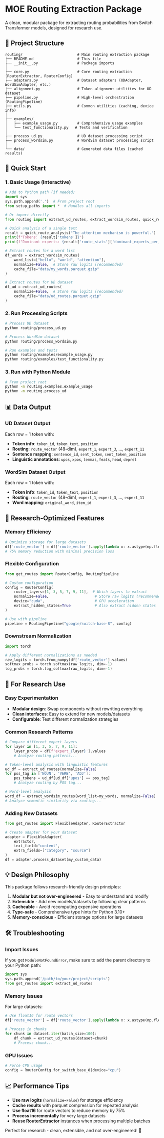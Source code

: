 # MOE Routing Extraction Package

A clean, modular package for extracting routing probabilities from Switch Transformer models, designed for research use.

## 📁 Project Structure

```
routing/                         # Main routing extraction package
├── README.md                    # This file
├── __init__.py                  # Package imports
│
├── core.py                      # Core routing extraction (RouterExtractor, RouterConfig)
├── adapters.py                  # Dataset adapters (UDAdapter, WordSimAdapter, etc.)
├── alignment.py                 # Token alignment utilities for UD dataset
├── pipeline.py                  # High-level orchestration (RoutingPipeline)
├── utils.py                     # Common utilities (caching, device info)
│
├── examples/
│   ├── example_usage.py         # Comprehensive usage examples
│   └── test_functionality.py   # Tests and verification
│
├── process_ud.py                # UD dataset processing script
├── process_wordsim.py           # WordSim dataset processing script
│
└── data/                        # Generated data files (cached results)
```

## 🚀 Quick Start

### 1. Basic Usage (Interactive)

```python
# Add to Python path (if needed)
import sys
sys.path.append('.')  # From project root
from setup_paths import *  # Handles all imports

# Or import directly
from routing import extract_ud_routes, extract_wordsim_routes, quick_route_analysis

# Quick analysis of a single text
result = quick_route_analysis("The attention mechanism is powerful.")
print(f"Tokens: {result['tokens']}")
print(f"Dominant experts: {result['route_stats']['dominant_experts_per_token']}")

# Extract routes for a word list
df_words = extract_wordsim_routes(
    word_list=["hello", "world", "attention"],
    normalize=False,  # Store raw logits (recommended)
    cache_file="data/my_words.parquet.gzip"
)

# Extract routes for UD dataset
df_ud = extract_ud_routes(
    normalize=False,  # Store raw logits (recommended)
    cache_file="data/ud_routes.parquet.gzip"
)
```

### 2. Run Processing Scripts

```bash
# Process UD dataset
python routing/process_ud.py

# Process WordSim dataset  
python routing/process_wordsim.py

# Run examples and tests
python routing/examples/example_usage.py
python routing/examples/test_functionality.py
```

### 3. Run with Python Module

```bash
# From project root
python -m routing.examples.example_usage
python -m routing.process_ud
```

## 📊 Data Output

### UD Dataset Output
Each row = 1 token with:
- **Token info**: `token_id`, `token_text`, `position`
- **Routing**: `route_vector` (48-dim), `expert_1`, `expert_3`, ..., `expert_11`
- **Sentence mapping**: `sentence_id`, `sent_token`, `sent_token_position`
- **Linguistic annotations**: `upos`, `xpos`, `lemmas`, `feats`, `head`, `deprel`

### WordSim Dataset Output
Each row = 1 token with:
- **Token info**: `token_id`, `token_text`, `position`
- **Routing**: `route_vector` (48-dim), `expert_1`, `expert_3`, ..., `expert_11`
- **Word mapping**: `original_word`, `item_id`

## 🎯 Research-Optimized Features

### Memory Efficiency
```python
# Optimize storage for large datasets
df['route_vector'] = df['route_vector'].apply(lambda x: x.astype(np.float16))
# 75% memory reduction with minimal precision loss
```

### Flexible Configuration
```python
from get_routes import RouterConfig, RoutingPipeline

# Custom configuration
config = RouterConfig(
    router_layers=[1, 3, 5, 7, 9, 11],  # Which layers to extract
    normalize=False,                     # Store raw logits (recommended)
    device="cuda",                       # GPU acceleration
    extract_hidden_states=True           # Also extract hidden states
)

# Use with pipeline
pipeline = RoutingPipeline("google/switch-base-8", config)
```

### Downstream Normalization
```python
import torch

# Apply different normalizations as needed
raw_logits = torch.from_numpy(df['route_vector'].values)
softmax_probs = torch.softmax(raw_logits, dim=-1)
log_probs = torch.log_softmax(raw_logits, dim=-1)
```

## 🔬 For Research Use

### Easy Experimentation
- **Modular design**: Swap components without rewriting everything
- **Clean interfaces**: Easy to extend for new models/datasets
- **Configurable**: Test different normalization strategies

### Common Research Patterns
```python
# Compare different expert layers
for layer in [1, 3, 5, 7, 9, 11]:
    layer_probs = df[f'expert_{layer}'].values
    # Analyze routing patterns...

# Token-level analysis with linguistic features
ud_df = extract_ud_routes(normalize=False)
for pos_tag in ['NOUN', 'VERB', 'ADJ']:
    pos_tokens = ud_df[ud_df['upos'] == pos_tag]
    # Analyze routing by POS tag...

# Word-level analysis
word_df = extract_wordsim_routes(word_list=my_words, normalize=False)
# Analyze semantic similarity via routing...
```

### Adding New Datasets
```python
from get_routes import FlexibleAdapter, RouterExtractor

# Create adapter for your dataset
adapter = FlexibleAdapter(
    extractor, 
    text_field="content",
    extra_fields=["category", "source"]
)
df = adapter.process_dataset(my_custom_data)
```

## 💡 Design Philosophy

This package follows research-friendly design principles:

1. **Modular but not over-engineered** - Easy to understand and modify
2. **Extensible** - Add new models/datasets by following clear patterns  
3. **Cacheable** - Avoid recomputing expensive operations
4. **Type-safe** - Comprehensive type hints for Python 3.10+
5. **Memory-conscious** - Efficient storage options for large datasets

## 🛠️ Troubleshooting

### Import Issues
If you get `ModuleNotFoundError`, make sure to add the parent directory to your Python path:
```python
import sys
sys.path.append('/path/to/your/project/scripts')
from get_routes import extract_ud_routes
```

### Memory Issues
For large datasets:
```python
# Use float16 for route vectors
df['route_vector'] = df['route_vector'].apply(lambda x: x.astype(np.float16))

# Process in chunks
for chunk in dataset.iter(batch_size=100):
    df_chunk = extract_ud_routes(dataset=chunk)
    # Process chunk...
```

### GPU Issues
```python
# Force CPU usage
config = RouterConfig.for_switch_base_8(device="cpu")
```

## 📈 Performance Tips

- **Use raw logits** (`normalize=False`) for storage efficiency
- **Cache results** with parquet compression for repeated analysis  
- **Use float16** for route vectors to reduce memory by 75%
- **Process incrementally** for very large datasets
- **Reuse RouterExtractor** instances when processing multiple batches

Perfect for research - clean, extensible, and not over-engineered! 🔬 